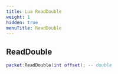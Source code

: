 ```yaml
---
title: Lua ReadDouble
weight: 1
hidden: true
menuTitle: ReadDouble
---
```

## ReadDouble
```lua
packet:ReadDouble(int offset); -- double
```